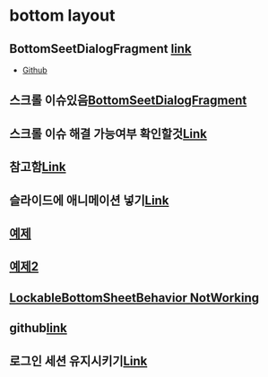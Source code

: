 # bottom layout

## BottomSeetDialogFragment [link](https://stackoverflow.com/questions/36030879/bottomsheetdialogfragment-how-to-set-expanded-height-or-min-top-offset)

* [Github](https://github.com/dandar3/android-support-design/blob/master/res/layout/design_bottom_sheet_dialog.xml)

## 스크롤 이슈있음[BottomSeetDialogFragment](https://blog.mindorks.com/android-bottomsheet-in-kotlin)

## 스크롤 이슈 해결 가능여부 확인할것[Link](https://medium.com/@nishantpardamwar/using-webview-with-bottomsheetdialog-f38e45cc95a5)

## 참고함[Link](https://www.programmersought.com/article/41223412699/)

## 슬라이드에 애니메이션 넣기[Link](https://proandroiddev.com/android-bottom-sheet-behavior-and-animated-button-on-top-of-it-da86a9bfe545)

## [예제](https://mhrpatel12.medium.com/making-most-out-of-android-bottom-sheet-352c04551fb4)

## [예제2](https://codinginflow.com/tutorials/android/modal-bottom-sheet)

## [LockableBottomSheetBehavior NotWorking](https://stackoverflow.com/questions/35794264/disabling-user-dragging-on-bottomsheet)

## github[link](https://github.com/material-components/material-components-android)

## 로그인 세션 유지시키기[Link](https://dailylonnie0125.tistory.com/11)
